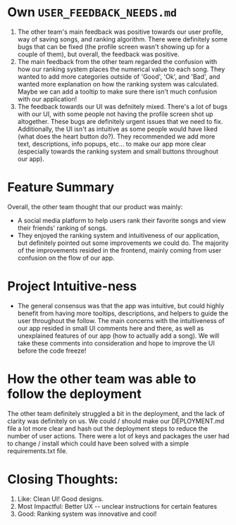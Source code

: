 # Own `USER_FEEDBACK_NEEDS.md`

1. The other team's main feedback was positive towards our user profile, way of saving songs, and ranking algorithm. There were definitely some bugs that can be fixed (the profile screen wasn't showing up for a couple of them), but overall, the feedback was positive.
2. The main feedback from the other team regarded the confusion with how our ranking system places the numerical value to each song. They wanted to add more categories outside of 'Good', 'Ok', and 'Bad', and wanted more explanation on how the ranking system was calculated. Maybe we can add a tooltip to make sure there isn't much confusion with our application!
3. The feedback towards our UI was defniitely mixed. There's a lot of bugs with our UI, with some people not having the profile screen shot up altogether. These bugs are definitely urgent issues that we need to fix. Additionally, the UI isn't as intuitive as some people would have liked (what does the heart button do?). They recommended we add more text, descriptions, info popups, etc... to make our app more clear (especially towards the ranking system and small buttons throughout our app).

# Feature Summary

Overall, the other team thought that our product was mainly:

- A social media platform to help users rank their favorite songs and view their friends' ranking of songs.
- They enjoyed the ranking system and intuitiveness of our application, but definitely pointed out some improvements we could do. The majority of the improvements resided in the frontend, mainly coming from user confusion on the flow of our app.

# Project Intuitive-ness

- The general consensus was that the app was intuitive, but could highly benefit from having more tooltips, descriptions, and helpers to guide the user throughout the follow. The main concerns with the intuitiveness of our app resided in small UI comments here and there, as well as unexplained features of our app (how to actually add a song). We will take these comments into consideration and hope to improve the UI before the code freeze!

# How the other team was able to follow the deployment

The other team definitely struggled a bit in the deployment, and the lack of clarity was definitely on us. We could / should make our DEPLOYMENT.md file a lot more clear and hash out the deployment steps to reduce the number of user actions. There were a lot of keys and packages the user had to change / install which could have been solved with a simple requirements.txt file.

# Closing Thoughts:

1. Like: Clean UI! Good designs.
2. Most Impactful: Better UX -- unclear instructions for certain features
3. Good: Ranking system was innovative and cool!
